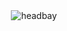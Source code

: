<div align="center">
  <img src="https://github.com/Gepzuu/BayaniLakbayani-App/assets/92858147/31e1d548-5466-4cfc-92a8-ab41ef1f02d1" alt="headbay" />
</div>
